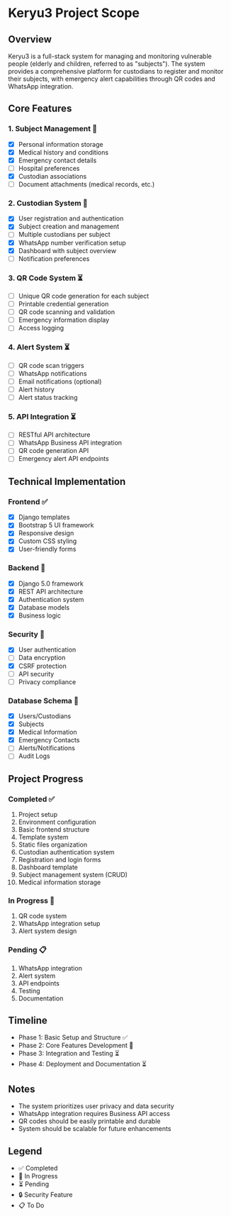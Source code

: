 # Keryu3 Project Scope

## Overview
Keryu3 is a full-stack system for managing and monitoring vulnerable people (elderly and children, referred to as "subjects"). The system provides a comprehensive platform for custodians to register and monitor their subjects, with emergency alert capabilities through QR codes and WhatsApp integration.

## Core Features

### 1. Subject Management 🚧
- [x] Personal information storage
- [x] Medical history and conditions
- [x] Emergency contact details
- [ ] Hospital preferences
- [x] Custodian associations
- [ ] Document attachments (medical records, etc.)

### 2. Custodian System 🚧
- [x] User registration and authentication
- [x] Subject creation and management
- [ ] Multiple custodians per subject
- [x] WhatsApp number verification setup
- [x] Dashboard with subject overview
- [ ] Notification preferences

### 3. QR Code System ⏳
- [ ] Unique QR code generation for each subject
- [ ] Printable credential generation
- [ ] QR code scanning and validation
- [ ] Emergency information display
- [ ] Access logging

### 4. Alert System ⏳
- [ ] QR code scan triggers
- [ ] WhatsApp notifications
- [ ] Email notifications (optional)
- [ ] Alert history
- [ ] Alert status tracking

### 5. API Integration ⏳
- [ ] RESTful API architecture
- [ ] WhatsApp Business API integration
- [ ] QR code generation API
- [ ] Emergency alert API endpoints

## Technical Implementation

### Frontend ✅
- [x] Django templates
- [x] Bootstrap 5 UI framework
- [x] Responsive design
- [x] Custom CSS styling
- [x] User-friendly forms

### Backend 🚧
- [x] Django 5.0 framework
- [x] REST API architecture
- [x] Authentication system
- [x] Database models
- [x] Business logic

### Security 🚧
- [x] User authentication
- [ ] Data encryption
- [x] CSRF protection
- [ ] API security
- [ ] Privacy compliance

### Database Schema 🚧
- [x] Users/Custodians
- [x] Subjects
- [x] Medical Information
- [x] Emergency Contacts
- [ ] Alerts/Notifications
- [ ] Audit Logs

## Project Progress

### Completed ✅
1. Project setup
2. Environment configuration
3. Basic frontend structure
4. Template system
5. Static files organization
6. Custodian authentication system
7. Registration and login forms
8. Dashboard template
9. Subject management system (CRUD)
10. Medical information storage

### In Progress 🚧
1. QR code system
2. WhatsApp integration setup
3. Alert system design

### Pending 📋
1. WhatsApp integration
2. Alert system
3. API endpoints
4. Testing
5. Documentation

## Timeline
- Phase 1: Basic Setup and Structure ✅
- Phase 2: Core Features Development 🚧
- Phase 3: Integration and Testing ⏳
- Phase 4: Deployment and Documentation ⏳

## Notes
- The system prioritizes user privacy and data security
- WhatsApp integration requires Business API access
- QR codes should be easily printable and durable
- System should be scalable for future enhancements

## Legend
- ✅ Completed
- 🚧 In Progress
- ⏳ Pending
- 🔒 Security Feature
- 📋 To Do 